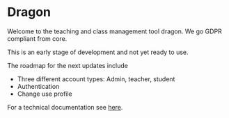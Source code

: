 # Dragon
Welcome to the teaching and class management tool dragon. We go GDPR compliant from core.

This is an early stage of development and not yet ready to use.

The roadmap for the next updates include
* Three different account types: Admin, teacher, student
* Authentication
* Change use profile

For a technical documentation see [here](documentation/README.md).